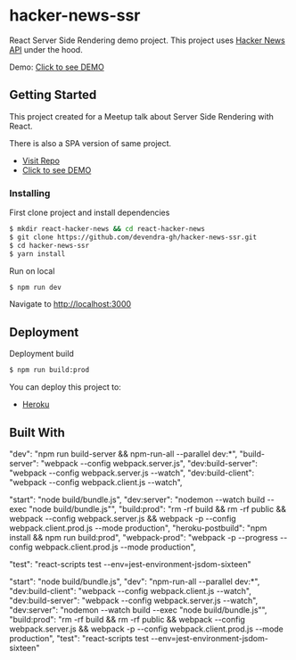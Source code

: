 # hacker-news-ssr

React Server Side Rendering demo project. This project uses [Hacker News API](https://hn.algolia.com/api) under the hood.

Demo: [Click to see DEMO](fgdg)


## Getting Started

This project created for a Meetup talk about Server Side Rendering with React.

There is also a SPA version of same project.

- [Visit Repo](fasdf)
- [Click to see DEMO](fadsfa)


### Installing

First clone project and install dependencies

```sh
$ mkdir react-hacker-news && cd react-hacker-news
$ git clone https://github.com/devendra-gh/hacker-news-ssr.git
$ cd hacker-news-ssr
$ yarn install
```

Run on local

```sh
$ npm run dev
```

Navigate to [http://localhost:3000](http://localhost:3000)


## Deployment

Deployment build

```sh
$ npm run build:prod
```

You can deploy this project to:

- [Heroku](https://www.heroku.com/)


## Built With

"dev": "npm run build-server && npm-run-all --parallel dev:\*",
"build-server": "webpack --config webpack.server.js",
"dev:build-server": "webpack --config webpack.server.js --watch",
"dev:build-client": "webpack --config webpack.client.js --watch",
  
 "start": "node build/bundle.js",
"dev:server": "nodemon --watch build --exec \"node build/bundle.js\"",
"build:prod": "rm -rf build && rm -rf public && webpack --config webpack.server.js && webpack -p --config webpack.client.prod.js --mode production",
"heroku-postbuild": "npm install && npm run build:prod",
"webpack-prod": "webpack -p --progress --config webpack.client.prod.js --mode production",
  
 "test": "react-scripts test --env=jest-environment-jsdom-sixteen"


"start": "node build/bundle.js",
"dev": "npm-run-all --parallel dev:*",
"dev:build-client": "webpack --config webpack.client.js --watch",
"dev:build-server": "webpack --config webpack.server.js --watch",
"dev:server": "nodemon --watch build --exec \"node build/bundle.js\"",
"build:prod": "rm -rf build && rm -rf public && webpack  --config webpack.server.js && webpack -p --config webpack.client.prod.js --mode production",
"test": "react-scripts test --env=jest-environment-jsdom-sixteen"
